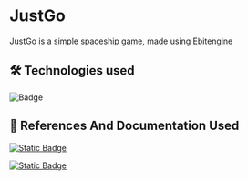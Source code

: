 # JustGo

JustGo is a simple spaceship game, made using Ebitengine

## 🛠 Technologies used
![Badge](https://img.shields.io/static/v1?label=go&message=Golang&color=blue&style=for-the-badge&logo=GO)

## 🔗 References And Documentation Used

[![Static Badge](https://img.shields.io/badge/EbitEngine-red?style=for-the-badge&labelColor=green&color=red)
](https://ebitengine.org)

[![Static Badge](https://img.shields.io/badge/Go--Lab--Tutoriais-green?style=for-the-badge&logo=youtube&labelColor=red&color=red)
](https://www.youtube.com/watch?v=BEe4MHDjAyU)
